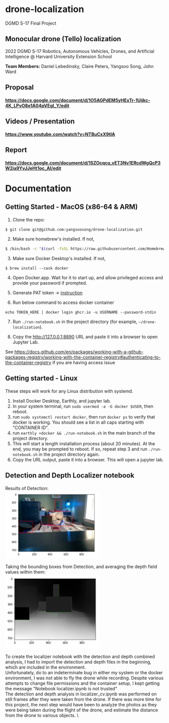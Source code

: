 # drone-localization
DGMD S-17 Final Project
## Monocular drone (Tello) localization
2022 DGMD S-17 Robotics, Autonomous Vehicles, Drones, and Artificial Intelligence @ Harvard University Extension School

**Team Members:** Daniel Lebedinsky, Claire Peters, Yangsoo Song, John Ward

Proposal
---
#### https://docs.google.com/document/d/1O5AGPdEM5yHExTr-1Uiikc-4K_LPvO8e1A04pVEgl_Y/edit

Videos / Presentation
---
#### https://www.youtube.com/watch?v=NTBuCxX9tlA

Report
---
#### https://docs.google.com/document/d/1SZOcqcu_vET3Nv1ERcdWgQcP3W2ia9YvJJeHt1oc_AI/edit

# Documentation

Getting Started - MacOS (x86-64 & ARM)
---
####

1. Clone the repo:

```
$ git clone git@github.com:yangsoosong/drone-localization.git
```

2. Make sure homebrew's installed. If not,

```sh
$ /bin/bash -c "$(curl -fsSL https://raw.githubusercontent.com/Homebrew/install/HEAD/install.sh)"
```

3. Make sure Docker Desktop's installed. If not,

```
$ brew install --cask docker
```

4. Open Docker.app. Wait for it to start up, and allow privileged access and provide your password if prompted.

5. Generate PAT token -> [instruction](https://docs.github.com/en/enterprise-server@3.4/authentication/keeping-your-account-and-data-secure/creating-a-personal-access-token)

6. Run below command to access docker container
```
echo TOKEN_HERE | docker login ghcr.io -u USERNAME --password-stdin
```

7. Run `./run-notebook.sh` in the project directory (for example, `~/drone-localization`).

8. Copy the http://127.0.0.1:8890 URL and paste it into a browser to open Jupyter Lab.

See https://docs.github.com/en/packages/working-with-a-github-packages-registry/working-with-the-container-registry#authenticating-to-the-container-registry
if you are having access issue

Getting started - Linux
---
####

These steps will work for any Linux distribution with systemd.
1. Install Docker Desktop, Earthly, and jupyter lab.
2. In your system terminal, run `sudo usermod -a -G docker $USER`, then reboot.
3. run `sudo systemctl restart docker`, then run `docker ps` to verify that docker is working. You should see a list in all caps starting with "CONTAINER ID".
4. run `earthly +docker && ./run-notebook.sh` in the main branch of the project directory.
5. This will start a length installation process (about 20 minutes). At the end, you may be prompted to reboot. If so, repeat step 3 and run `./run-notebook.sh` in the project directory again.
6. Copy the URL output, paste it into a browser. This will open a jupyter lab.

Detection and Depth Localizer notebook
---
####
Results of Detection: \
<img src=".github/rdme_onlydet.png" width="300" >

Taking the bounding boxes from Detection, and averaging the depth field values within them: \
<img src=".github/rdme_depth.png" width="300" >

To create the localizer notebook with the detection and depth combined analysis, I had to import the detection and depth files in the beginning, which are included in the environment. \
Unfortunately, do to an indeterminate bug in either my system or the docker environment, I was not able to fly the drone while recording. Despite various attempts to change file permissions and the container setup, I kept getting the message "Notebook localizer.ipynb is not trusted" \
The detection and depth analysis in localizer_cv.ipynb was performed on still frames after they were taken from the drone. If there was more time for this project, the next step would have been to analyze the photos as they were being taken during the flight of the drone, and estimate the distance from the drone to various objects. \
